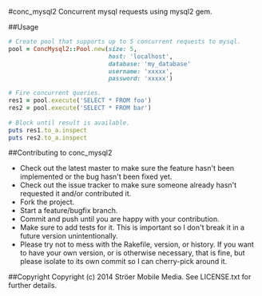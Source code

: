 #conc_mysql2
Concurrent mysql requests using mysql2 gem.

##Usage
``` ruby
# Create pool that supports up to 5 concurrent requests to mysql.
pool = ConcMysql2::Pool.new(size: 5,
                            host: 'localhost',
                            database: 'my_database'
                            username: 'xxxxx',
                            password: 'xxxxx')

# Fire concurrent queries.                        
res1 = pool.execute('SELECT * FROM foo')
res2 = pool.execute('SELECT * FROM bar')
  
# Block until result is available.
puts res1.to_a.inspect
puts res2.to_a.inspect
```

##Contributing to conc_mysql2
* Check out the latest master to make sure the feature hasn't been implemented or the bug hasn't been fixed yet.
* Check out the issue tracker to make sure someone already hasn't requested it and/or contributed it.
* Fork the project.
* Start a feature/bugfix branch.
* Commit and push until you are happy with your contribution.
* Make sure to add tests for it. This is important so I don't break it in a future version unintentionally.
* Please try not to mess with the Rakefile, version, or history. If you want to have your own version, or is otherwise necessary, that is fine, but please isolate to its own commit so I can cherry-pick around it.

##Copyright
Copyright (c) 2014 Ströer Mobile Media. See LICENSE.txt for
further details.

